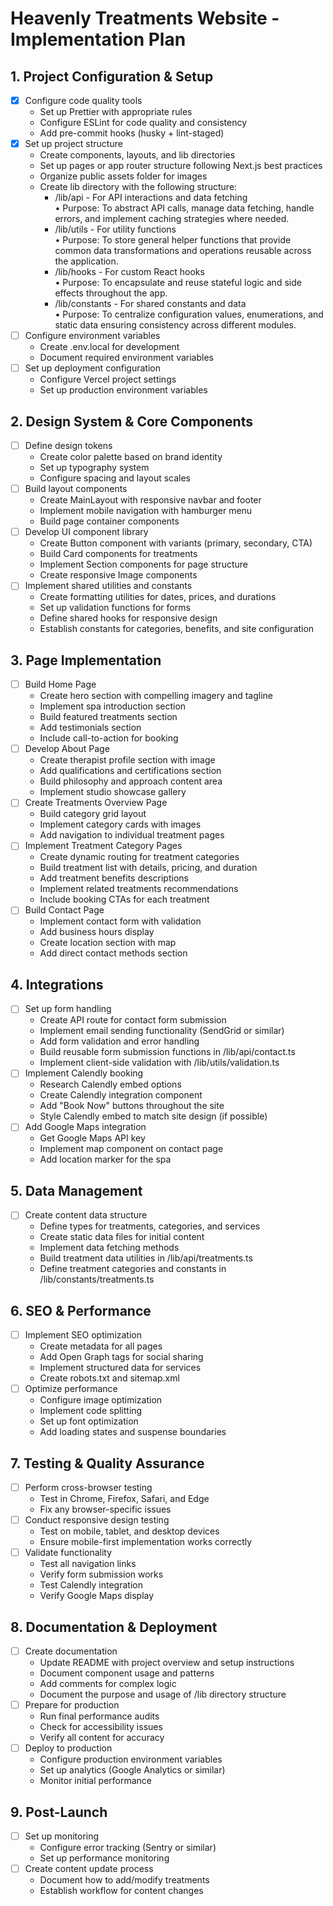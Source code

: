 # Heavenly Treatments Website - Implementation Plan

## 1. Project Configuration & Setup
- [X] Configure code quality tools
  - Set up Prettier with appropriate rules
  - Configure ESLint for code quality and consistency
  - Add pre-commit hooks (husky + lint-staged)
- [X] Set up project structure
  - Create components, layouts, and lib directories
  - Set up pages or app router structure following Next.js best practices
  - Organize public assets folder for images
  - Create lib directory with the following structure:
    - /lib/api - For API interactions and data fetching  
      • Purpose: To abstract API calls, manage data fetching, handle errors, and implement caching strategies where needed.
    - /lib/utils - For utility functions  
      • Purpose: To store general helper functions that provide common data transformations and operations reusable across the application.
    - /lib/hooks - For custom React hooks  
      • Purpose: To encapsulate and reuse stateful logic and side effects throughout the app.
    - /lib/constants - For shared constants and data  
      • Purpose: To centralize configuration values, enumerations, and static data ensuring consistency across different modules.
- [ ] Configure environment variables
  - Create .env.local for development
  - Document required environment variables
- [ ] Set up deployment configuration
  - Configure Vercel project settings
  - Set up production environment variables

## 2. Design System & Core Components
- [ ] Define design tokens
  - Create color palette based on brand identity
  - Set up typography system
  - Configure spacing and layout scales
- [ ] Build layout components
  - Create MainLayout with responsive navbar and footer
  - Implement mobile navigation with hamburger menu
  - Build page container components
- [ ] Develop UI component library
  - Create Button component with variants (primary, secondary, CTA)
  - Build Card components for treatments
  - Implement Section components for page structure
  - Create responsive Image components
- [ ] Implement shared utilities and constants
  - Create formatting utilities for dates, prices, and durations
  - Set up validation functions for forms
  - Define shared hooks for responsive design
  - Establish constants for categories, benefits, and site configuration

## 3. Page Implementation
- [ ] Build Home Page
  - Create hero section with compelling imagery and tagline
  - Implement spa introduction section
  - Build featured treatments section
  - Add testimonials section
  - Include call-to-action for booking
- [ ] Develop About Page
  - Create therapist profile section with image
  - Add qualifications and certifications section
  - Build philosophy and approach content area
  - Implement studio showcase gallery
- [ ] Create Treatments Overview Page
  - Build category grid layout
  - Implement category cards with images
  - Add navigation to individual treatment pages
- [ ] Implement Treatment Category Pages
  - Create dynamic routing for treatment categories
  - Build treatment list with details, pricing, and duration
  - Add treatment benefits descriptions
  - Implement related treatments recommendations
  - Include booking CTAs for each treatment
- [ ] Build Contact Page
  - Implement contact form with validation
  - Add business hours display
  - Create location section with map
  - Add direct contact methods section

## 4. Integrations
- [ ] Set up form handling
  - Create API route for contact form submission
  - Implement email sending functionality (SendGrid or similar)
  - Add form validation and error handling
  - Build reusable form submission functions in /lib/api/contact.ts
  - Implement client-side validation with /lib/utils/validation.ts
- [ ] Implement Calendly booking
  - Research Calendly embed options
  - Create Calendly integration component
  - Add "Book Now" buttons throughout the site
  - Style Calendly embed to match site design (if possible)
- [ ] Add Google Maps integration
  - Get Google Maps API key
  - Implement map component on contact page
  - Add location marker for the spa

## 5. Data Management
- [ ] Create content data structure
  - Define types for treatments, categories, and services
  - Create static data files for initial content
  - Implement data fetching methods
  - Build treatment data utilities in /lib/api/treatments.ts
  - Define treatment categories and constants in /lib/constants/treatments.ts

## 6. SEO & Performance
- [ ] Implement SEO optimization
  - Create metadata for all pages
  - Add Open Graph tags for social sharing
  - Implement structured data for services
  - Create robots.txt and sitemap.xml
- [ ] Optimize performance
  - Configure image optimization
  - Implement code splitting
  - Set up font optimization
  - Add loading states and suspense boundaries

## 7. Testing & Quality Assurance
- [ ] Perform cross-browser testing
  - Test in Chrome, Firefox, Safari, and Edge
  - Fix any browser-specific issues
- [ ] Conduct responsive design testing
  - Test on mobile, tablet, and desktop devices
  - Ensure mobile-first implementation works correctly
- [ ] Validate functionality
  - Test all navigation links
  - Verify form submission works
  - Test Calendly integration
  - Verify Google Maps display

## 8. Documentation & Deployment
- [ ] Create documentation
  - Update README with project overview and setup instructions
  - Document component usage and patterns
  - Add comments for complex logic
  - Document the purpose and usage of /lib directory structure
- [ ] Prepare for production
  - Run final performance audits
  - Check for accessibility issues
  - Verify all content for accuracy
- [ ] Deploy to production
  - Configure production environment variables
  - Set up analytics (Google Analytics or similar)
  - Monitor initial performance

## 9. Post-Launch
- [ ] Set up monitoring
  - Configure error tracking (Sentry or similar)
  - Set up performance monitoring
- [ ] Create content update process
  - Document how to add/modify treatments
  - Establish workflow for content changes 